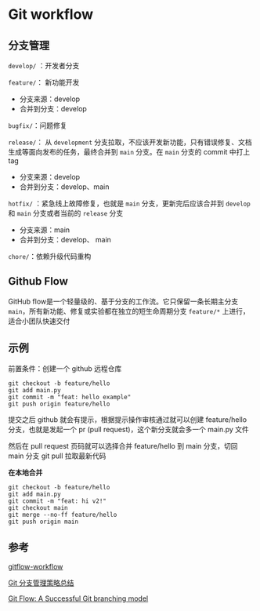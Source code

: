 # Git workflow

## 分支管理

`develop/` ：开发者分支

`feature/`： 新功能开发

- 分支来源：develop
- 合并到分支：develop

`bugfix/`：问题修复

`release/`： 从 `development`  分支拉取，不应该开发新功能，只有错误修复、文档生成等面向发布的任务，最终合并到 `main` 分支。在 `main` 分支的 commit 中打上 tag

- 分支来源：develop
- 合并到分支：develop、main

`hotfix/` ：紧急线上故障修复，也就是 `main` 分支，更新完后应该合并到 `develop` 和 `main` 分支或者当前的 `release` 分支

- 分支来源：main
- 合并到分支：develop、 main

`chore/`：依赖升级代码重构

## Github Flow

GitHub flow是一个轻量级的、基于分支的工作流。它只保留一条长期主分支 `main`，所有新功能、修复或实验都在独立的短生命周期分支 `feature/*` 上进行，适合小团队快速交付

## 示例

前置条件：创建一个 github 远程仓库

```shell
git checkout -b feature/hello
git add main.py 
git commit -m "feat: hello example"
git push origin feature/hello
```

提交之后 github 就会有提示，根据提示操作审核通过就可以创建 feature/hello 分支，也就是发起一个 pr (pull request)，这个新分支就会多一个 main.py 文件

然后在 pull request 页码就可以选择合并 feature/hello 到 main 分支，切回 main 分支 git pull 拉取最新代码

**在本地合并**

```shell
git checkout -b feature/hello
git add main.py
git commit -m "feat: hi v2!"
git checkout main
git merge --no-ff feature/hello
git push origin main
```

## 参考

[gitflow-workflow](https://www.atlassian.com/git/tutorials/comparing-workflows/gitflow-workflow)

[Git 分支管理策略总结](https://juejin.cn/post/6844904203115036685)

[Git Flow: A Successful Git branching model](https://gist.github.com/HeratPatel/271b5d2304de2e2cd1823b9b62bf43e0)

